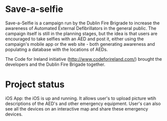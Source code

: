Save-a-selfie
=============

Save-a-Selfie is a campaign run by the Dublin Fire Brigrade to increase the awareness of Automated External Defibrillators in the general public. The campaign itself is still in the planning stages, but the idea is that users are encouraged to take selfies with an AED and post it, either using the campaign's mobile app or the web site - both generating awareness and populating a database with the locations of AEDs.

The Code for Ireland initiative (http://www.codeforireland.com/) brought the developers and the Dublin Fire Brigade together. 


Project status
==============

iOS App: the iOS is up and running. It allows user's to upload picture wtih descriptions of the AED's and other emergency equipment. User's can also see all the devices on an interactive map and share these emergency devices.


